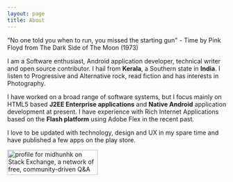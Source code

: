 ```yaml
---
layout: page
title: About
---
```


<p class="message">
  "No one told you when to run, you missed the starting gun" - Time by Pink Floyd from The Dark Side of The Moon (1973)
</p>

I am a Software enthusiast, Android application developer, technical writer and open source contributor. I hail from **Kerala**, a Southern state in **India**. I listen to Progressive and Alternative rock, read fiction and has interests in Photography.

I have worked on a broad range of software systems, but I focus mainly on HTML5 based **J2EE Enterprise applications** and **Native Android** application development at present. I have experience with Rich Internet Applications based on the **Flash platform** using Adobe Flex in the recent past.

I love to be updated with technology, design and UX in my spare time and have published a few apps on the play store.

<a href="https://stackexchange.com/users/290461">
  <img src="https://stackexchange.com/users/flair/290461.png" width="208" height="58" alt="profile for midhunhk on Stack Exchange, a network of free, community-driven Q&amp;A sites" title="profile for midhunhk on Stack Exchange, a network of free, community-driven Q&amp;A sites">
</a>
